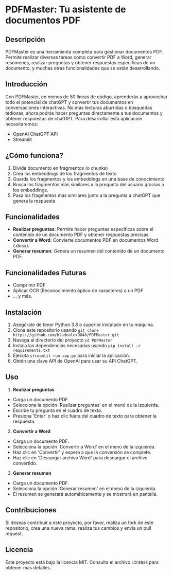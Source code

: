 # PDFMaster: Tu asistente de documentos PDF

## Descripción

PDFMaster es una herramienta completa para gestionar documentos PDF. Permite realizar diversas tareas como convertir PDF a Word, generar resúmenes, realizar preguntas y obtener respuestas específicas de un documento, y muchas otras funcionalidades que se están desarrollando.

## Introducción

Con PDFMaster, en menos de 50 líneas de código, aprenderás a aprovechar todo el potencial de chatGPT y convertir tus documentos en conversaciones interactivas. No más lecturas aburridas o búsquedas tediosas, ahora podrás hacer preguntas directamente a tus documentos y obtener respuestas de chatGPT. Para desarrollar esta aplicación necesitaremos:

- OpenAI ChatGPT API
- Streamlit

## ¿Cómo funciona?

1. Divide documento en fragmentos (o chunks)
2. Crea los embeddings de los fragmentos de texto
3. Guarda los fragmentos y los embeddings en una base de conocimiento
4. Busca los fragmentos más similares a la pregunta del usuario gracias a los embeddings.
5. Pasa los fragmentos más similares junto a la pregunta a chatGPT que genera la respuesta

## Funcionalidades

- **Realizar preguntas**: Permite hacer preguntas específicas sobre el contenido de un documento PDF y obtener respuestas precisas.
- **Convertir a Word**: Convierte documentos PDF en documentos Word (.docx).
- **Generar resumen**: Genera un resumen del contenido de un documento PDF.

## Funcionalidades Futuras

- Comprimir PDF
- Aplicar OCR (Reconocimiento óptico de caracteres) a un PDF
- ... y más.

## Instalación

1. Asegúrate de tener Python 3.8 o superior instalado en tu máquina.
2. Clona este repositorio usando `git clone https://github.com/bladealex9848/PDFMaster.git`
3. Navega al directorio del proyecto `cd PDFMaster`
4. Instala las dependencias necesarias usando `pip install -r requirements.txt`
5. Ejecuta `streamlit run app.py` para iniciar la aplicación.
6. Obtén una clave API de OpenAI para usar su API ChatGPT.

## Uso

1. **Realizar preguntas**

- Carga un documento PDF.
- Selecciona la opción 'Realizar preguntas' en el menú de la izquierda.
- Escribe tu pregunta en el cuadro de texto.
- Presiona 'Enter' o haz clic fuera del cuadro de texto para obtener la respuesta.

2. **Convertir a Word**

- Carga un documento PDF.
- Selecciona la opción 'Convertir a Word' en el menú de la izquierda.
- Haz clic en 'Convertir' y espera a que la conversión se complete.
- Haz clic en 'Descargar archivo Word' para descargar el archivo convertido.

3. **Generar resumen**

- Carga un documento PDF.
- Selecciona la opción 'Generar resumen' en el menú de la izquierda.
- El resumen se generará automáticamente y se mostrará en pantalla.

## Contribuciones

Si deseas contribuir a este proyecto, por favor, realiza un fork de este repositorio, crea una nueva rama, realiza tus cambios y envía un pull request.

## Licencia

Este proyecto está bajo la licencia MIT. Consulta el archivo `LICENSE` para obtener más detalles.
